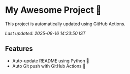 # My Awesome Project 🚀

This project is automatically updated using GitHub Actions.

_Last updated: 2025-08-16 14:23:50 IST_

## Features
- Auto-update README using Python 🐍
- Auto Git push with GitHub Actions 🤖
